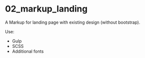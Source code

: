 # 02_markup_landing
A Markup for landing page with existing design (without bootstrap).

Use:

- Gulp
- SCSS
- Additional fonts

